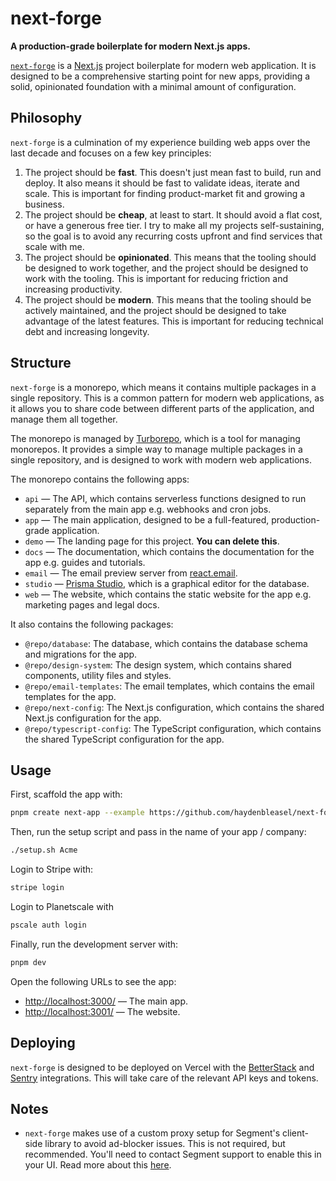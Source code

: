 # next-forge

**A production-grade boilerplate for modern Next.js apps.**

[`next-forge`](https://github.com/haydenbleasel/next-forge) is a [Next.js](https://nextjs.org/) project boilerplate for modern web application. It is designed to be a comprehensive starting point for new apps, providing a solid, opinionated foundation with a minimal amount of configuration.

## Philosophy

`next-forge` is a culmination of my experience building web apps over the last decade and focuses on a few key principles:

1. The project should be **fast**. This doesn't just mean fast to build, run and deploy. It also means it should be fast to validate ideas, iterate and scale. This is important for finding product-market fit and growing a business.
2. The project should be **cheap**, at least to start. It should avoid a flat cost, or have a generous free tier. I try to make all my projects self-sustaining, so the goal is to avoid any recurring costs upfront and find services that scale with me.
3. The project should be **opinionated**. This means that the tooling should be designed to work together, and the project should be designed to work with the tooling. This is important for reducing friction and increasing productivity.
4. The project should be **modern**. This means that the tooling should be actively maintained, and the project should be designed to take advantage of the latest features. This is important for reducing technical debt and increasing longevity.

## Structure

`next-forge` is a monorepo, which means it contains multiple packages in a single repository. This is a common pattern for modern web applications, as it allows you to share code between different parts of the application, and manage them all together.

The monorepo is managed by [Turborepo](https://turbo.build/repo), which is a tool for managing monorepos. It provides a simple way to manage multiple packages in a single repository, and is designed to work with modern web applications.

The monorepo contains the following apps:

- `api` — The API, which contains serverless functions designed to run separately from the main app e.g. webhooks and cron jobs.
- `app` — The main application, designed to be a full-featured, production-grade application.
- `demo` — The landing page for this project. **You can delete this**.
- `docs` — The documentation, which contains the documentation for the app e.g. guides and tutorials.
- `email` — The email preview server from [react.email](https://react.email/).
- `studio` — [Prisma Studio](https://www.prisma.io/studio), which is a graphical editor for the database.
- `web` — The website, which contains the static website for the app e.g. marketing pages and legal docs.

It also contains the following packages:

- `@repo/database`: The database, which contains the database schema and migrations for the app.
- `@repo/design-system`: The design system, which contains shared components, utility files and styles.
- `@repo/email-templates`: The email templates, which contains the email templates for the app.
- `@repo/next-config`: The Next.js configuration, which contains the shared Next.js configuration for the app.
- `@repo/typescript-config`: The TypeScript configuration, which contains the shared TypeScript configuration for the app.

## Usage

First, scaffold the app with:

```sh
pnpm create next-app --example https://github.com/haydenbleasel/next-forge
```

Then, run the setup script and pass in the name of your app / company:

```sh
./setup.sh Acme
```

Login to Stripe with:

```sh
stripe login
```

Login to Planetscale with

```sh
pscale auth login
```

Finally, run the development server with:

```sh
pnpm dev
```

Open the following URLs to see the app:

- [http://localhost:3000/](http://localhost:3000/) — The main app.
- [http://localhost:3001/](http://localhost:3001/) — The website.

## Deploying

`next-forge` is designed to be deployed on Vercel with the [BetterStack](https://vercel.com/integrations/betterstack) and [Sentry](https://vercel.com/integrations/sentry) integrations. This will take care of the relevant API keys and tokens.

## Notes

- `next-forge` makes use of a custom proxy setup for Segment's client-side library to avoid ad-blocker issues. This is not required, but recommended. You'll need to contact Segment support to enable this in your UI. Read more about this [here](https://segment.com/docs/connections/sources/catalog/libraries/website/javascript/custom-proxy/#custom-cdn--api-proxy).

